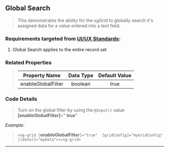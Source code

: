 ## Global Search
>   This demonstrates the ability for the xgGrid to globally search it's assigned data for a value entered into a text field.
### Requirements targeted from <a href="http://10.7.25.37:8090/display/XH/Grid+Requirements" target="_blank">UI/UX Standards</a>:

 1.  Global Search applies to the entire record set

### Related Properties
>   
>   |    Property Name   	|   Data Type   	| Default Value 	|
>   |:------------------:	|:-------------:	|:-------------:	|
>   | enableGlobalFilter 	|    boolean    	|      true     	|

### Code Details

>   Turn on the global filter by using the `@Input()` value **[enableGlobalFilter]**=" **true**"

*Example:*
>   `<xg-grid [`**enableGlobalFilter**`]="true"  [gridConfig]="myGridConfig" [(data)]="myData"></xg-grid>`
___